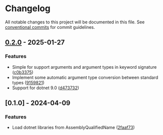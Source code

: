 # Changelog

All notable changes to this project will be documented in this file. See [conventional commits](https://www.conventionalcommits.org/) for commit guidelines.

## [0.2.0](https://github.com/imbus/robotframework-dotnetlibrarybase/compare/v0.1.0..v0.2.0) - 2025-01-27

### Features

- Simple for support arguments and argument types in keyword signature ([c0b3375](https://github.com/imbus/robotframework-dotnetlibrarybase/commit/c0b3375ded1b16383cfb817970bdfc5ec086dd79))
- Implement some automatic argument type conversion between standard types ([9159821](https://github.com/imbus/robotframework-dotnetlibrarybase/commit/9159821b7ef0e990c7b5b56e7e4ff73b07ada77e))
- Support for dotnet 9.0 ([d473732](https://github.com/imbus/robotframework-dotnetlibrarybase/commit/d4737320058de9860bb1305adde13d7d1e0d7a6e))


## [0.1.0] - 2024-04-09

### Features

- Load dotnet libraries from AssemblyQualifiedName ([2faaf73](https://github.com/imbus/robotframework-dotnetlibrarybase/commit/2faaf73656268e9343c856c3deb4e42053305b3e))


<!-- generated by git-cliff -->

